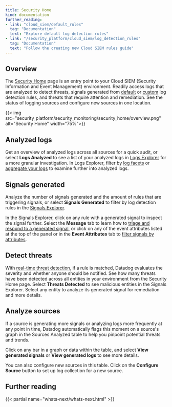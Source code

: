 ```yaml
---
title: Security Home
kind: documentation
further_reading:
- link: "cloud_siem/default_rules"
  tag: "Documentation"
  text: "Explore default log detection rules"
- link: "/security_platform/cloud_siem/log_detection_rules"
  tag: "Documentation"
  text: "Follow the creating new Cloud SIEM rules guide"
---
```


## Overview

The [Security Home][1] page is an entry point to your Cloud SIEM (Security Information and Event Management) environment. Readily access logs that are analyzed to detect threats, signals generated from [default][2] or [custom][3] log detection rules, and threats that require attention and remediation. See the status of logging sources and configure new sources in one location.

{{< img src="security_platform/security_monitoring/security_home/overview.png" alt="Security Home" width="75%">}}

## Analyzed logs

Get an overview of analyzed logs across all sources for a quick audit, or select **Logs Analyzed** to see a list of your analyzed logs in [Logs Explorer][2] for a more granular investigation. In Logs Explorer, filter by [log facets][3] or [aggregate your logs][4] to examine further into analyzed logs.

## Signals generated

Analyze the number of signals generated and the amount of rules that are triggering signals, or select **Signals Generated** to filter by log detection rules in the [Signals Explorer][5].

In the Signals Explorer, click on any rule with a generated signal to inspect the signal further. Select the **Message** tab to learn how to [triage and respond to a generated signal][6], or click on any of the event attributes listed at the top of the panel or in the **Event Attributes** tab to [filter signals by attributes][6].

## Detect threats

With [real-time threat detection][7], if a rule is matched, Datadog evaluates the severity and whether anyone should be notified. See how many threats have been detected across all entities in your environment from the Security Home page. Select **Threats Detected** to see malicious entities in the Signals Explorer. Select any entity to analyze its generated signal for remediation and more details.

## Analyze sources

If a source is generating more signals or analyzing logs more frequently at any point in time, Datadog automatically flags this moment on a source's graph in the Sources Analyzed table to help you pinpoint potential threats and trends.

Click on any bar in a graph or data within the table, and select **View generated signals** or **View generated logs** to see more details.

You can also configure new sources in this table. Click on the **Configure Source** button to set up log collection for a new source.

## Further reading

{{< partial name="whats-next/whats-next.html" >}}

[1]: https://app.datadoghq.com/security/homepage
[2]: /security_platform/default_rules/
[3]: /security_platform/cloud_siem/log_detection_rules
[3]: /logs/explorer/
[3]: /logs/explorer/facets/#overview
[4]: /logs/explorer/#aggregate-and-measure
[5]: /security_platform/explorer
[6]: /security_platform/explorer#inspect-a-security-signal
[7]: https://www.datadoghq.com/blog/announcing-security-monitoring/#real-time-threat-detection

